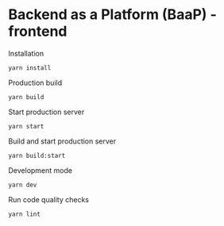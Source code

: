 # Backend as a Platform (BaaP) - frontend

Installation

`yarn install`

Production build

`yarn build`

Start production server

`yarn start`

Build and start production server

`yarn build:start`

Development mode

`yarn dev`

Run code quality checks

`yarn lint`
